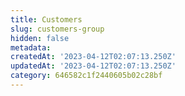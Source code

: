 ```yaml
---
title: Customers
slug: customers-group
hidden: false
metadata:
createdAt: '2023-04-12T02:07:13.250Z'
updatedAt: '2023-04-12T02:07:13.250Z'
category: 646582c1f2440605b02c28bf
---
```

